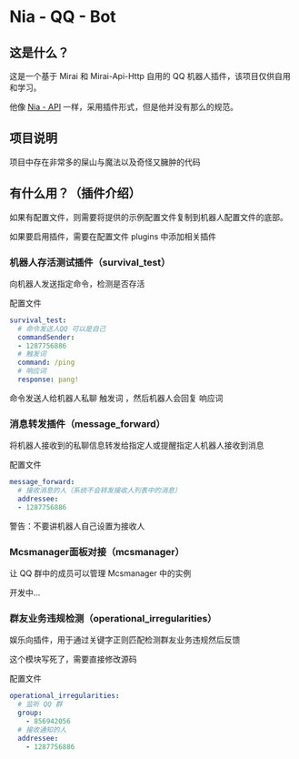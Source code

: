 # Nia - QQ - Bot

## 这是什么？

这是一个基于 Mirai 和 Mirai-Api-Http 自用的 QQ 机器人插件，该项目仅供自用和学习。

他像 [Nia - API](https://github.com/alongw/nia-api) 一样，采用插件形式，但是他并没有那么的规范。

## 项目说明

项目中存在非常多的屎山与魔法以及奇怪又臃肿的代码

## 有什么用？（插件介绍）

如果有配置文件，则需要将提供的示例配置文件复制到机器人配置文件的底部。

如果要启用插件，需要在配置文件 plugins 中添加相关插件

### 机器人存活测试插件（survival_test）

向机器人发送指定命令，检测是否存活

配置文件

```yaml
survival_test:
  # 命令发送人QQ 可以是自己
  commandSender: 
  - 1287756886
  # 触发词
  command: /ping
  # 响应词
  response: pang!
```

命令发送人给机器人私聊 触发词 ，然后机器人会回复 响应词

### 消息转发插件（message_forward）

将机器人接收到的私聊信息转发给指定人或提醒指定人机器人接收到消息

配置文件

```yaml
message_forward:
  # 接收消息的人（系统不会转发接收人列表中的消息）
  addressee: 
  - 1287756886
```

警告：不要讲机器人自己设置为接收人

### Mcsmanager面板对接（mcsmanager）

让 QQ 群中的成员可以管理 Mcsmanager 中的实例

开发中...

### 群友业务违规检测（operational_irregularities）

娱乐向插件，用于通过关键字正则匹配检测群友业务违规然后反馈

这个模块写死了，需要直接修改源码

配置文件

```yaml
operational_irregularities:
  # 监听 QQ 群
  group: 
    - 856942056
  # 接收通知的人
  addressee:
    - 1287756886
```

